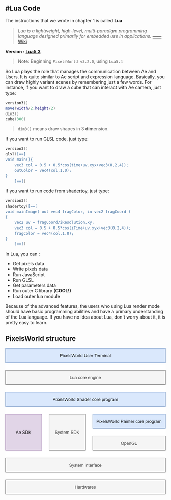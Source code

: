#Lua Code
---

The instructions that we wrote in chapter 1 is called **Lua**

>*Lua is a lightweight, high-level, multi-paradigm programming language designed primarily for embedded use in applications.* [——Wiki](https://en.wikipedia.org/wiki/Lua_(programming_language))

**Version : [Lua5.3](https://www.lua.org/manual/5.3/)**

> Note: Beginning `PixelsWorld v3.2.0`, using `Lua5.4`

So Lua plays the role that manages the communication between Ae and Users. It is quite similar to Ae script and expression language. Basically, you can draw highly variant scenes by remembering just a few words. For instance, if you want to draw a cube that can interact with Ae camera, just type: 

```lua:DrawCube.lua
version3()
move(width/2,height/2)
dim3()
cube(300)
```

> `dim3()` means draw shapes in 3 **dim**ension. 

If you want to run GLSL code, just type: 

```lua:RunGlsl.lua
version3()
glsl([==[
void main(){
    vec3 col = 0.5 + 0.5*cos(time+uv.xyx+vec3(0,2,4));
    outColor = vec4(col,1.0);
}
    ]==])
```

If you want to run code from [shadertoy](shadertoy.md), just type: 

```lua:RunShadertoy.lua
version3()
shadertoy([==[
void mainImage( out vec4 fragColor, in vec2 fragCoord )
{
    vec2 uv = fragCoord/iResolution.xy;
    vec3 col = 0.5 + 0.5*cos(iTime+uv.xyx+vec3(0,2,4));
    fragColor = vec4(col,1.0);
}
    ]==])
```

In Lua, you can : 
- Get pixels data
- Write pixels data
- Run JavaScript
- Run GLSL
- Get parameters data
- Run outer C library **(COOL!)**
- Load outer lua module

Because of the advanced features, the users who using Lua render mode should have basic programming abilities and have a primary understanding of the Lua language. If you have no idea about Lua, don't worry about it, it is pretty easy to learn. 


## PixelsWorld structure

![PW_Structure](../PW_Structure.png)


